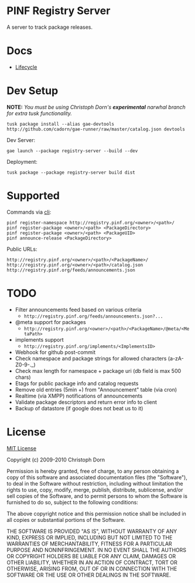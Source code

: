 PINF Registry Server
====================

A server to track package releases.

Docs
====

  * [Lifecycle](http://github.com/cadorn/pinf/blob/master/docs/Lifecycle.md)

Dev Setup
=========

**NOTE:** *You must be using Christoph Dorn's **experimental** narwhal branch for extra tusk functionality.*

    tusk package install --alias gae-devtools http://github.com/cadorn/gae-runner/raw/master/catalog.json devtools

Dev Server:

    gae launch --package registry-server --build --dev

Deployment:

    tusk package --package registry-server build dist

Supported
=========

Commands via [cli](http://github.com/cadorn/pinf/tree/master/packages/cli/):

    pinf register-namespace http://registry.pinf.org/<owner>/<path>/
    pinf register-package <owner>/<path> <PackageDirectory>
    pinf register-package <owner>/<path> <PackageUID>
    pinf announce-release <PackageDirectory>

Public URLs:

    http://registry.pinf.org/<owner>/<path>/<PackageName>/
    http://registry.pinf.org/<owner>/<path>/catalog.json
    http://registry.pinf.org/feeds/announcements.json

TODO
====

  * Filter announcements feed based on various criteria
    * `http://registry.pinf.org/feeds/announcements.json?...`
  * @meta support for packages
    * `http://registry.pinf.org/<owner>/<path>/<PackageName>/@meta/<MetaPath>`
  * implements support
    * `http://registry.pinf.org/implements/<ImplementsID>`
  * Webhook for github post-commit
  * Check namespace and package strings for allowed characters (a-zA-Z0-9-._)
  * Check max length for namespace + package uri (db field is max 500 chars)
  * Etags for public package info and catalog requests
  * Remove old entries (5min +) from "Announcement" table (via cron)
  * Realtime (via XMPP) notifications of announcements
  * Validate package descriptors and return error info to client
  * Backup of datastore (if google does not beat us to it)


License
=======

[MIT License](http://www.opensource.org/licenses/mit-license.php)

Copyright (c) 2009-2010 Christoph Dorn

Permission is hereby granted, free of charge, to any person obtaining a copy
of this software and associated documentation files (the "Software"), to deal
in the Software without restriction, including without limitation the rights
to use, copy, modify, merge, publish, distribute, sublicense, and/or sell
copies of the Software, and to permit persons to whom the Software is
furnished to do so, subject to the following conditions:

The above copyright notice and this permission notice shall be included in
all copies or substantial portions of the Software.

THE SOFTWARE IS PROVIDED "AS IS", WITHOUT WARRANTY OF ANY KIND, EXPRESS OR
IMPLIED, INCLUDING BUT NOT LIMITED TO THE WARRANTIES OF MERCHANTABILITY,
FITNESS FOR A PARTICULAR PURPOSE AND NONINFRINGEMENT. IN NO EVENT SHALL THE
AUTHORS OR COPYRIGHT HOLDERS BE LIABLE FOR ANY CLAIM, DAMAGES OR OTHER
LIABILITY, WHETHER IN AN ACTION OF CONTRACT, TORT OR OTHERWISE, ARISING FROM,
OUT OF OR IN CONNECTION WITH THE SOFTWARE OR THE USE OR OTHER DEALINGS IN
THE SOFTWARE.
